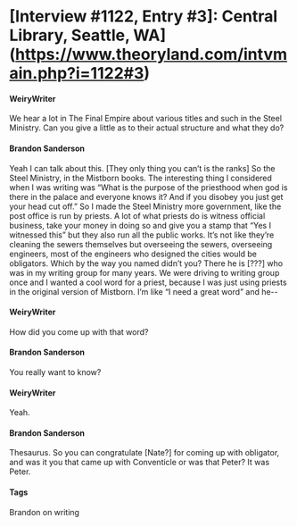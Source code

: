 # [Interview #1122, Entry #3]: Central Library, Seattle, WA](https://www.theoryland.com/intvmain.php?i=1122#3)

#### WeiryWriter

We hear a lot in The Final Empire about various titles and such in the Steel Ministry. Can you give a little as to their actual structure and what they do?

#### Brandon Sanderson

Yeah I can talk about this. [They only thing you can’t is the ranks]
So the Steel Ministry, in the Mistborn books. The interesting thing I considered when I was writing was “What is the purpose of the priesthood when god is there in the palace and everyone knows it? And if you disobey you just get your head cut off.” So I made the Steel Ministry more government, like the post office is run by priests. A lot of what priests do is witness official business, take your money in doing so and give you a stamp that “Yes I witnessed this” but they also run all the public works. It’s not like they’re cleaning the sewers themselves but overseeing the sewers, overseeing engineers, most of the engineers who designed the cities would be obligators.
Which by the way you named didn’t you? There he is [???] who was in my writing group for many years. We were driving to writing group once and I wanted a cool word for a priest, because I was just using priests in the original version of Mistborn. I’m like “I need a great word” and he--

#### WeiryWriter

How did you come up with that word?

#### Brandon Sanderson

You really want to know?

#### WeiryWriter

Yeah.

#### Brandon Sanderson

Thesaurus.
So you can congratulate [Nate?] for coming up with obligator, and was it you that came up with Conventicle or was that Peter? It was Peter.

#### Tags

Brandon on writing

